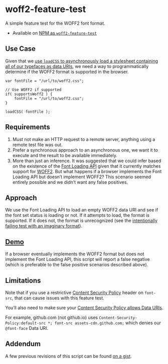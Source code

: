 woff2-feature-test
==================

A simple feature test for the WOFF2 font format.

* Available on [NPM as `woff2-feature-test`](https://www.npmjs.com/package/woff2-feature-test)

## Use Case

Given that we [use `loadCSS` to asynchronously load a stylesheet containing all of our typefaces as data URIs](https://github.com/filamentgroup/loadCSS#usage-example-with-content-fonts), we need a way to programmatically determine if the WOFF2 format is supported in the browser.

```
var fontFile = "/url/to/woff2.css";

// Use WOFF2 if supported
if( supportsWoff2 ) {
	fontFile = "/url/to/woff2.css";
}

loadCSS( fontFile );
```

## Requirements

1. Must not make an HTTP request to a remote server, anything using a remote test file was out.
1. Prefer a synchronous approach to an asynchronous one, we want it to execute and the result to be available immediately.
1. More than just an inference. It was suggested that we could infer based on the existence of the [Font Loading API](http://caniuse.com/#feat=font-loading) given that it currently matches support for [WOFF2](http://caniuse.com/#feat=woff2). But what happens if a browser implements the Font Loading API but doesn’t implement WOFF2? This scenario seemed entirely possible and we didn’t want any false positives.

## Approach

We use the Font Loading API to load an empty WOFF2 data URI and see if the font set status is loading or not. If it attempts to load, the format is supported. If it does not, the format is unrecognized (see the [intentionally failing test with an imaginary format](http://filamentgroup.github.io/woff2-feature-test/fail.html)).

## [Demo](http://filamentgroup.github.io/woff2-feature-test/test.html)

If a browser eventually implements the WOFF2 format but does not implement the Font Loading API, this script will report a false negative (which is preferable to the false positive scenarios described above).

## Limitations

Note that if you use a restrictive [Content Security Policy](https://developer.mozilla.org/en-US/docs/Web/Security/CSP/CSP_policy_directives#font-src) header on `font-src`, that can cause issues with this feature test.

You’ll also need to make sure your [Content Security Policy allows Data URIs](https://developer.mozilla.org/en-US/docs/Web/Security/CSP/CSP_policy_directives#Data).

For example, github.com (not github.io) uses `Content-Security-Policy:default-src *; font-src assets-cdn.github.com;` which denies our `@font-face` Data URI.

## Addendum

A few previous revisions of this script can be found [on a gist](https://gist.github.com/zachleat/68611e730f6c2280e8c9).
